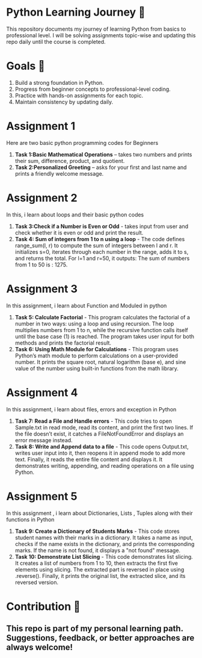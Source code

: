 # Python Learning Journey 🚀
This repository documents my journey of learning Python from basics to professional level.
I will be solving assignments topic-wise and updating this repo daily until the course is completed.

# Goals 🎯
1) Build a strong foundation in Python.
2) Progress from beginner concepts to professional-level coding.
3) Practice with hands-on assignments for each topic.
4) Maintain consistency by updating daily.

# Assignment 1
Here are two basic python programming codes for Beginners
1) **Task 1:Basic Mathematical Operations** – takes two numbers and prints their sum, difference, product, and quotient.  
2) **Task 2:Personalized Greeting** – asks for your first and last name and prints a friendly welcome message.


# Assignment 2
In this, i learn about loops and their basic python codes 
1) **Task 3:Check if a Number is Even or Odd** - takes input from user and check whether it is even or odd and print the result.
2) **Task 4: Sum of integers from 1 to n using a loop** -  The code defines range_sum(l, r) to compute the sum of integers between l and r. It initializes s=0, iterates through each number in the range, adds it to s, and returns the total. For l=1 and r=50, it outputs: The sum of numbers from 1 to 50 is : 1275.

# Assignment 3
In this assignment, i learn about Function and Moduled in python
1) **Task 5: Calculate Factorial** - This program calculates the factorial of a number in two ways: using a loop and using recursion. The loop multiplies numbers from 1 to n, while the recursive function calls itself until the base case (1) is reached. The program takes user input for both methods and prints the factorial result.
2) **Task 6: Using Math Module for Calculations** - This program uses Python’s math module to perform calculations on a user-provided number. It prints the square root, natural logarithm (base e), and sine value of the number using built-in functions from the math library.

# Assignment 4
In this assignment, i learn about files, errors and exception in Python
1) **Task 7: Read a File and Handle errors** - This code tries to open Sample.txt in read mode, read its content, and print the first two lines. If the file doesn’t exist, it catches a FileNotFoundError and displays an error message instead.
2) **Task 8: Write and Append data to a file** - This code opens Output.txt, writes user input into it, then reopens it in append mode to add more text. Finally, it reads the entire file content and displays it. It demonstrates writing, appending, and reading operations on a file using Python.

# Assignment 5
In this assignment , i learn about Dictionaries, Lists , Tuples along with their functions in Python
1) **Task 9: Create a Dictionary of Students Marks** - This code stores student names with their marks in a dictionary. It takes a name as input, checks if the name exists in the dictionary, and prints the corresponding marks. If the name is not found, it displays a "not found" message.
2) **Task 10: Demonstrate List Slicing** - This code demonstrates list slicing. It creates a list of numbers from 1 to 10, then extracts the first five elements using slicing. The extracted part is reversed in place using .reverse(). Finally, it prints the original list, the extracted slice, and its reversed version.
   
# Contribution 🤝
This repo is part of my personal learning path. Suggestions, feedback, or better approaches are always welcome!
---


